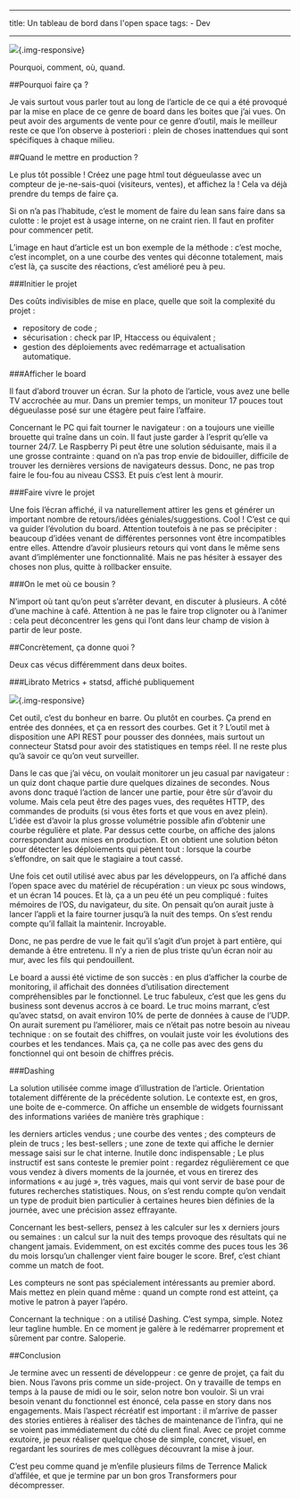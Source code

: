 
---
title: Un tableau de bord dans l'open space
tags:
    - Dev

---

![](/images/board1.jpg){.img-responsive}

Pourquoi, comment, où, quand.

<!--more-->

##Pourquoi faire ça ?

Je vais surtout vous parler tout au long de l’article de ce qui a été provoqué par la mise en place de ce genre de board dans les boites que j’ai vues. On peut avoir des arguments de vente pour ce genre d’outil, mais le meilleur reste ce que l’on observe à posteriori : plein de choses inattendues qui sont spécifiques à chaque milieu.

##Quand le mettre en production ?

Le plus tôt possible ! Créez une page html tout dégueulasse avec un compteur de je-ne-sais-quoi (visiteurs, ventes), et affichez la ! Cela va déjà prendre du temps de faire ça.

Si on n’a pas l’habitude, c’est le moment de faire du lean sans faire dans sa culotte : le projet est à usage interne, on ne craint rien. Il faut en profiter pour commencer petit.

L’image en haut d’article est un bon exemple de la méthode : c’est moche, c’est incomplet, on a une courbe des ventes qui déconne totalement, mais c’est là, ça suscite des réactions, c’est amélioré peu à peu.

###Initier le projet

Des coûts indivisibles de mise en place, quelle que soit la complexité du projet  :

* repository de code ;
* sécurisation : check par IP, Htaccess ou équivalent ;
* gestion des déploiements avec redémarrage et actualisation automatique.

###Afficher le board

Il faut d’abord trouver un écran. Sur la photo de l’article, vous avez une belle TV accrochée au mur. Dans un premier temps, un moniteur 17 pouces tout dégueulasse posé sur une étagère peut faire l’affaire.

Concernant le PC qui fait tourner le navigateur : on a toujours une vieille brouette qui traîne dans un coin. Il faut juste garder à l’esprit qu’elle va tourner 24/7. Le Raspberry Pi peut être une solution séduisante, mais il a une grosse contrainte : quand on n’a pas trop envie de bidouiller, difficile de trouver les dernières versions de navigateurs dessus. Donc, ne pas trop faire le fou-fou au niveau CSS3. Et puis c’est lent à mourir.

###Faire vivre le projet

Une fois l’écran affiché, il va naturellement attirer les gens et générer un important nombre de retours/idées géniales/suggestions. Cool ! C’est ce qui va guider l’évolution du board. Attention toutefois à ne pas se précipiter : beaucoup d’idées venant de différentes personnes vont être incompatibles entre elles. Attendre d’avoir plusieurs retours qui vont dans le même sens avant d’implémenter une fonctionnalité. Mais ne pas hésiter à essayer des choses non plus, quitte à rollbacker ensuite.

###On le met où ce bousin ?

N’import où tant qu’on peut s’arrêter devant, en discuter à plusieurs. A côté d’une machine à café. Attention à ne pas le faire trop clignoter ou à l’animer : cela peut déconcentrer les gens qui l’ont dans leur champ de vision à partir de leur poste.

##Concrètement, ça donne quoi ?

Deux cas vécus différemment dans deux boites.

###Librato Metrics + statsd, affiché publiquement

![](/images/board2.png){.img-responsive}

Cet outil, c’est du bonheur en barre. Ou plutôt en courbes. Ça prend en entrée des données, et ça en ressort des courbes. Get it ? L’outil met à disposition une API REST pour pousser des données, mais surtout un connecteur Statsd pour avoir des statistiques en temps réel. Il ne reste plus qu’à savoir ce qu’on veut surveiller.

Dans le cas que j’ai vécu, on voulait monitorer un jeu casual par navigateur : un quiz dont chaque partie dure quelques dizaines de secondes. Nous avons donc traqué l’action de lancer une partie, pour être sûr d’avoir du volume. Mais cela peut être des pages vues, des requêtes HTTP, des commandes de produits (si vous êtes forts et que vous en avez plein). L’idée est d’avoir la plus grosse volumétrie possible afin d’obtenir une courbe régulière et plate. Par dessus cette courbe, on affiche des jalons correspondant aux mises en production. Et on obtient une solution béton pour détecter les déploiements qui pètent tout : lorsque la courbe s’effondre, on sait que le stagiaire a tout cassé.

Une fois cet outil utilisé avec abus par les développeurs, on l’a affiché dans l’open space avec du matériel de récupération : un vieux pc sous windows, et un écran 14 pouces. Et là, ça a un peu été un peu compliqué : fuites mémoires de l’OS, du navigateur, du site. On pensait qu’on aurait juste à lancer l’appli et la faire tourner jusqu’à la nuit des temps. On s’est rendu compte qu’il fallait la maintenir. Incroyable.

Donc, ne pas perdre de vue le fait qu’il s’agit d’un projet à part entière, qui demande à être entretenu. Il n’y a rien de plus triste qu’un écran noir au mur, avec les fils qui pendouillent.

Le board a aussi été victime de son succès : en plus d’afficher la courbe de monitoring, il affichait des données d’utilisation directement compréhensibles par le fonctionnel. Le truc fabuleux, c’est que les gens du business sont devenus accros à ce board. Le truc moins marrant, c’est qu’avec statsd, on avait environ 10% de perte de données à cause de l’UDP. On aurait surement pu l’améliorer, mais ce n’était pas notre besoin au niveau technique : on se foutait des chiffres, on voulait juste voir les évolutions des courbes et les tendances. Mais ça, ça ne colle pas avec des gens du fonctionnel qui ont besoin de chiffres précis.

###Dashing

La solution utilisée comme image d’illustration de l’article. Orientation totalement différente de la précédente solution. Le contexte est, en gros, une boite de e-commerce. On affiche un ensemble de widgets fournissant des informations variées de manière très graphique :

les derniers articles vendus ;
une courbe des ventes ;
des compteurs de plein de trucs ;
les best-sellers ;
une zone de texte qui affiche le dernier message saisi sur le chat interne. Inutile donc indispensable ;
Le plus instructif est sans conteste le premier point : regardez régulièrement ce que vous vendez à divers moments de la journée, et vous en tirerez des informations « au jugé », très vagues, mais qui vont servir de base pour de futures recherches statistiques. Nous, on s’est rendu compte qu’on vendait un type de produit bien particulier à certaines heures bien définies de la journée, avec une précision assez effrayante.

Concernant les best-sellers, pensez à les calculer sur les x derniers jours ou semaines : un calcul sur la nuit des temps provoque des résultats qui ne changent jamais. Evidemment, on est excités comme des puces tous les 36 du mois lorsqu’un challenger vient faire bouger le score. Bref, c’est chiant comme un match de foot.

Les compteurs ne sont pas spécialement intéressants au premier abord. Mais mettez en plein quand même : quand un compte rond est atteint, ça motive le patron à payer l’apéro.

Concernant la technique : on a utilisé Dashing. C’est sympa, simple. Notez leur tagline humble. En ce moment je galère à le redémarrer proprement et sûrement par contre. Saloperie.

##Conclusion

Je termine avec un ressenti de développeur : ce genre de projet, ça fait du bien. Nous l’avons pris comme un side-project. On y travaille de temps en temps à la pause de midi ou le soir, selon notre bon vouloir. Si un vrai besoin venant du fonctionnel est énoncé, cela passe en story dans nos engagements. Mais l’aspect récréatif est important : il m’arrive de passer des stories entières à réaliser des tâches de maintenance de l’infra, qui ne se voient pas immédiatement du côté du client final. Avec ce projet comme exutoire, je peux réaliser quelque chose de simple, concret, visuel, en regardant les sourires de mes collègues découvrant la mise à jour.

C’est peu comme quand je m’enfile plusieurs films de Terrence Malick d’affilée, et que je termine par un bon gros Transformers pour décompresser.
